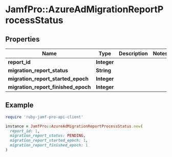 # JamfPro::AzureAdMigrationReportProcessStatus

## Properties

| Name | Type | Description | Notes |
| ---- | ---- | ----------- | ----- |
| **report_id** | **Integer** |  |  |
| **migration_report_status** | **String** |  |  |
| **migration_report_started_epoch** | **Integer** |  |  |
| **migration_report_finished_epoch** | **Integer** |  |  |

## Example

```ruby
require 'ruby-jamf-pro-api-client'

instance = JamfPro::AzureAdMigrationReportProcessStatus.new(
  report_id: 1,
  migration_report_status: PENDING,
  migration_report_started_epoch: 1,
  migration_report_finished_epoch: 1
)
```

